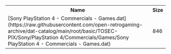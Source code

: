 <table>
<tr><th>Name</th><th>Size</th></tr>
<tr><td>
[Sony PlayStation 4 - Commercials - Games.dat](https://raw.githubusercontent.com/open-retrogaming-archive/dat-catalog/main/root/basic/TOSEC-PIX/Sony/PlayStation 4/Commercials/Games/Sony PlayStation 4 - Commercials - Games.dat)
</td><td>846</td></tr>
</table>
